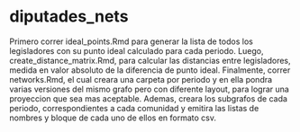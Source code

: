 # diputades_nets

Primero correr ideal_points.Rmd para generar la lista de todos los legisladores con su punto ideal calculado para cada periodo.
Luego, create_distance_matrix.Rmd, para calcular las distancias entre legisladores, medida en valor absoluto de la diferencia de punto ideal.
Finalmente, correr networks.Rmd, el cual creara una carpeta por periodo y en ella pondra varias versiones del mismo grafo pero con diferente layout, para lograr una proyeccion que sea mas aceptable. Ademas, creara los subgrafos de cada periodo, correspondientes a cada comunidad y emitira las listas de nombres y bloque de cada uno de ellos en formato csv.
